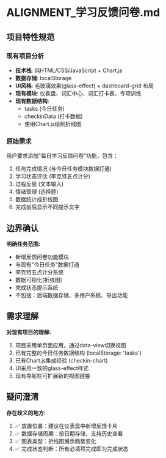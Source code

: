 # ALIGNMENT_学习反馈问卷.md

## 项目特性规范

### 现有项目分析
- **技术栈**: 纯HTML/CSS/JavaScript + Chart.js
- **数据存储**: localStorage
- **UI风格**: 毛玻璃效果(glass-effect) + dashboard-grid 布局
- **现有模块**: 仪表盘、词汇中心、词汇打卡表、专项训练
- **现有数据结构**: 
  - tasks (今日任务)
  - checkinData (打卡数据)
  - 使用Chart.js绘制折线图

### 原始需求
用户要求添加"每日学习反馈问卷"功能，包含：
1. 任务完成情况 (与今日任务模块数据打通)
2. 学习状态评估 (李克特五点计分)
3. 过程反思 (文本输入)
4. 情绪管理 (选择题)
5. 数据统计成折线图
6. 完成前后显示不同提示文字

## 边界确认
**明确任务范围:**
- 新增反馈问卷功能模块
- 与现有"今日任务"数据打通
- 李克特五点计分系统
- 数据可视化(折线图)
- 完成状态提示系统
- 不包括：后端数据存储、多用户系统、导出功能

## 需求理解
**对现有项目的理解:**
1. 项目采用单页面应用，通过data-view切换视图
2. 已有完整的今日任务数据结构 (localStorage: 'tasks')
3. 已有Chart.js集成经验 (checkin-chart)
4. UI采用一致的glass-effect样式
5. 现有导航栏可扩展新的视图链接

## 疑问澄清
**存在歧义的地方:**
1. ✅ 放置位置：建议在仪表盘中新增反馈卡片
2. ✅ 数据存储周期：按日期存储，支持历史查看
3. ✅ 图表类型：折线图展示趋势变化
4. ✅ 完成状态判断：所有必填项完成即为完成状态